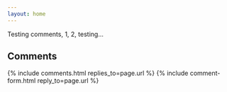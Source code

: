 ```yaml
---
layout: home
---
```


Testing comments, 1, 2, testing...

<style>
.article-comment {
    display: flex;
    clear: both;
    padding-top: .7em;
}

.article-comment-content {
    flex-grow: 1;
}

.article-comment .article-comment, .article-comment ~ .article-comment {
    border-top: .1em solid #eee;
}

.article-comment summary {
    color: #2a7ae2;
    cursor: pointer;
}

.article-comment-avatar {
    width: 3.5em;
    max-width: 20%;
    margin-right: .7em;
}

.article-comment-footer {
    font-size: smaller;
    color: grey;
    display: inline;
    float: left;
    padding: .7em 0em;
}

input, select, textarea {
    margin-bottom: .5em;
    background: #eee;
    border: none;
    padding: .5em;
    width: 100%;
}

textarea {
    height: 10em;
}

input[type='submit'] {
    width: auto;
}

label {
    font-size: smaller;
    color: grey;
    display: block;
}

</style>

Comments
--------
{% include comments.html replies_to=page.url %}
{% include comment-form.html reply_to=page.url %}
